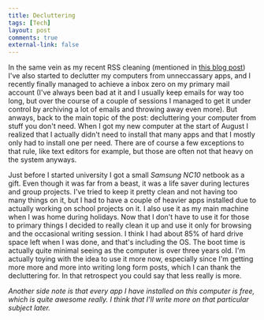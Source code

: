 ```yaml
--- 
title: Decluttering
tags: [Tech]
layout: post
comments: true
external-link: false
---
```


In the same vein as my recent RSS cleaning (mentioned in [this blog post](http://ellengummesson.com/blog/2012/09/17/cleaning-up/ "Cleaning Up")) I've also started to declutter my computers from unneccassary apps, and I recently finally managed to achieve a inbox zero on my primary mail account (I've always been bad at it and I usually keep emails for way too long, but over the course of a couple of sessions I managed to get it under control by archiving a lot of emails and throwing away even more). But anways, back to the main topic of the post: decluttering your computer from stuff you don't need. When I got my new computer at the start of August I realized that I actually didn't need to install that many apps and that I mostly only had to install one per need. There are of course a few exceptions to that rule, like text editors for example, but those are often not that heavy on the system anyways.

Just before I started university I got a small *Samsung NC10* netbook as a gift. Even though it was far from a beast, it was a life saver during lectures and group projects. I've tried to keep it pretty clean and not having too many things on it, but I had to have a couple of heavier apps installed due to actually working on school projects on it. I also use it as my main machine when I was home during holidays. Now that I don't have to use it for those to primary things I decided to really clean it up and use it only for browsing and the occasional writing session. I think I had about 85% of hard drive space left when I was done, and that's including the OS. The boot time is actually quite minimal seeing as the computer is over three years old. I'm actually toying with the idea to use it more now, especially since I'm getting more more and more into writing long form posts, which I can thank the decluttering for. In that retrospect you could say that less really is more.

*Another side note is that every app I have installed on this computer is free, which is quite awesome really. I think that I'll write more on that particular subject later.*